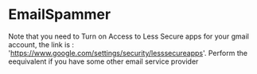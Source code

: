 # EmailSpammer
Note that you need to Turn on Access to Less Secure apps for your gmail account, the link is : 'https://www.google.com/settings/security/lesssecureapps'. Perform the eequivalent if you have some other email service provider
